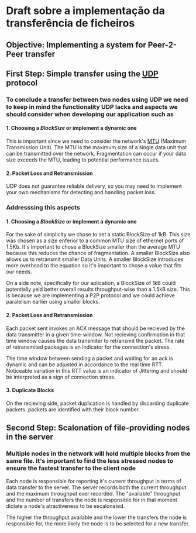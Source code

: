# Draft sobre a implementação da transferência de ficheiros

## Objective: Implementing a system for Peer-2-Peer transfer

## First Step: Simple transfer using the [UDP](https://en.wikipedia.org/wiki/User_Datagram_Protocol) protocol

### To conclude a transfer between two nodes using UDP we need to keep in mind the functionality UDP lacks and aspects we should consider when developing our application such as

#### 1. Choosing a *BlockSize* or implement a dynamic one

This is important since we need to consider the network's [MTU](https://en.wikipedia.org/wiki/Maximum_transmission_unit) (Maximum Transmission Unit). The MTU is the maximum size of a single data unit that can be transmitted over the network. Fragmentation can occur if your data size exceeds the MTU, leading to potential performance issues.

#### 2. Packet Loss and Retransmission

UDP does not guarantee reliable delivery, so you may need to implement your own mechanisms for detecting and handling packet loss.

### Addresssing this aspects

#### 1. Choosing a *BlockSize* or implement a dynamic one

For the sake of simplicity we chose to set a static BlockSize of 1kB. This size was chosen as a size enferior to a common MTU size of ethernet ports of 1.5Kb.
It's important to chose a BlockSize smaller than the average MTU because this reduces the chance of fragmentation. A smaller BlockSize also allows us to retransmit smaller Data Units. A smaller BlockSize introduces more overhead to the equation so it's important to chose a value that fits our needs.

On a side note, specifically for our aplication, a BlockSize of 1kB could potentially yeld better overall results throughput-wise than a 1.5kB size. This is because we are implementing a P2P protocol and we could achieve paralelism earlier using smaller blocks.

#### 2. Packet Loss and Retransmission

Each packet sent invokes an ACK message that should be recieved by the data transmitter in a given time-window. Not recieving confirmation in that time window causes the data transmiter to retransmit the packet. The rate of retransmited packages is an indicator for the connection's stress.

The time window between sending a packet and waiting for an ack is dynamic and can be adjusted in accordance to the real time RTT. Noticeable variation in this RTT value is an indicator of Jittering and should be interpreted as a sign of connection stress.

#### 3. Duplicate Blocks

On the recieving side, packet duplication is handled by discarding duplicate packets. packets are identified with their block number.

## Second Step: Scalonation of file-providing nodes in the server

### Multiple nodes in the network will hold multiple blocks from the same file. It's important to find the less stressed nodes to ensure the fastest transfer to the client node

Each node is responsible for reporting it's current throughput in terms of data transfer to the server. The server records both the current throughput and the maximum throughput ever recorded. The "available" throughput and the number of transfers the node is responsible for in that moment dictate a node's atractiveness to be escalonated.

The higher the throughput available and the lower the transfers the node is responsible for, the more likely the node is to be selected for a new transfer.